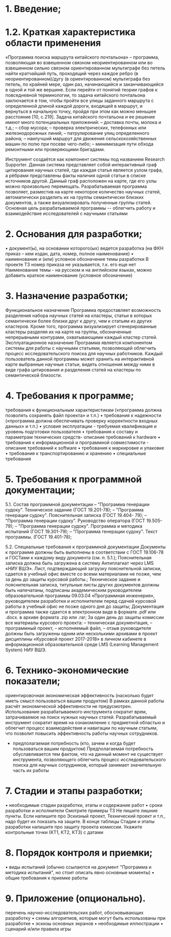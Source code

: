 # 1. Введение;

# 1.2. Краткая характеристика области применения
«Программа поиска маршрута китайского почтальона» – программа, позволяющая
во взвешенном связном неориентированном или во взвешенном сильно связном
ориентированном мультиграфе без петель найти кратчайший путь, проходящий
через каждое ребро (в неориентированном)/дугу (в ориентированном) мультиграфа
без петель, по крайней мере, один раз, начинающийся и заканчивающийся в одной и
той же вершине.
Если перейти от понятий теории графов к повседневной терминологии, то задача
китайского почтальона заключается в том, чтобы пройти все улицы заданного
маршрута с определенной длиной каждой дороги, входящей в маршрут, и вернуться
в начальную точку, пройдя при этом как можно меньшее расстояние [10, c.219].
Задача китайского почтальона и ее решение имеют много потенциальных
приложений:
– доставка почты, молока и т.д.;
– сбор мусора;
– проверка электрических, телефонных или железнодорожных линий;
– патрулирование улиц определенного района;
– наилучший маршрут для движения сельскохозяйственных машин по полю при посеве чего-либо;
– минимизация пути обхода ремонтными или проверяющими бригадами.


Инструмент создаётся как компонент системы под названием Research
Supporter. Данная система представляет собой интерактивный граф
цитирования научных статей, где каждая статья является узлом графа, а
рёбрами представлены факты наличия одной статьи в списке источников
другой. Данный граф расположен на карте, где его узлы можно произвольно
перемещать. Разрабатываемая программа позволяет, разместив на карте
некоторое количество научных статей, автоматически разделить их на
группы семантически близких документов, а также визуализировать
полученные группы статей.
Основная цель разрабатываемой программы -- облегчить работу и
взаимодействие исследователей с научными статьями 

# 2. Основания для разработки;
• документ(ы), на основании которого(ых) ведется разработка
(на ФКН приказ – кем издан, дата, номер, полное
наименование)
• наименование и (или) условное обозначение темы разработки
В проекте ТЗ номер приказа не указывается, т.к. его еще нет
Наименование темы - на русском и на английском языках, можно
добавить краткое наименование (условное обозначение)


# 3. Назначение разработки;
Функциональное назначение
Программа предоставляет возможность разделения набора научных статей на
кластеры, статьи в которых семантически более близки друг к другу, чем к
статьям из других кластеров. Кроме того, программа визуализирует
сгенерированные кластеры разделяя их на карте на группы, обозначенные
непрерывными контурами, охватывающими каждый кластер статей.
Эксплуатационное назначение
Программа является компонентом системы для работы с научными статьями,
позволяющей облегчить процесс исследовательского поиска для научных
работников. Каждый пользователь данной программы может хранить на
интерактивной карте выбранные научные статьи, видеть отношения между ними
в виде графа цитирования и разделения статей на кластеры по семантической
близости.


# 4. Требования к программе;
требования к функциональным характеристикам («программа должна
позволять сохранять файл проекта» и т.п.)
• требования к надежности («программа должна обеспечивать проверку
корректности входных данных» и т.п.)
• условия эксплуатации - требуемая квалификация и уровень подготовки
пользователя
• требования к составу и параметрам технических средств- описание
требований к hardware
• требования к информационной и программной совместимости - описание
требований к software
• требования к маркировке и упаковке
• требования к транспортированию и хранению
• специальные требования

# 5. Требования к программной документации;
5.1. Состав программной документации
– "Программа генерации судоку". Техническое задание (ГОСТ 19.201-78);
– "Программа генерации судоку". Пояснительная записка (ГОСТ 19.404-
79);
– "Программа генерации судоку". Руководство оператора (ГОСТ 19.505-
79);
– "Программа генерации судоку". Программа и методика испытаний
(ГОСТ 19.301-79);
– "Программа генерации судоку". Текст программы. (ГОСТ 19.401-78);



5.2. Специальные требования к программной документации
Документы к программе должны быть выполнены в соответствии с ГОСТ 19.106-78 и ГОСТами
к каждому виду документа (см. п. 5.1.);
Пояснительная записка должна быть загружена в систему Антиплагиат через LMS «НИУ ВШЭ».
Лист, подтверждающий загрузку пояснительной записки, сдается в учебный офис вместе со
всеми материалами не позже, чем за день до защиты курсовой работы.;
Техническое задание и пояснительная записка, титульные листы других документов должны
быть напечатаны, подписаны академическим руководителем образовательной программы
09.03.04 «Программная инженерия», руководителем разработки и исполнителем перед сдачей
курсовой работы в учебный офис не позже одного дня до защиты;
Документация и программа также сдается в электронном виде в формате .pdf или .docx. в
архиве формата .zip или .rar;
За один день до защиты комиссии все материалы курсового проекта:
– техническая документация,
– программный проект,
– исполняемый файл,
– отзыв руководителя
должны быть загружены одним или несколькими архивами в проект дисциплины «Курсовой
проект 2017-2018» в личном кабинете в информационной образовательной среде LMS (Learning
Management System) НИУ ВШЭ.

# 6. Технико-экономические показатели;
ориентировочная экономическая эффективность (насколько
будет иметь смысл пользоваться вашим продуктом)
В рамках данной работы расчёт экономической эффективности не
предусмотрен.
Использование разрабатываемого инструмента сократит врем,
затрачиваемое на поиск нужных научных статей. Разрабатываемый
инструмент сократит время на ознакомление с предметной областью
и облегчит процесс взаимодействия и навигации по научным статьям,
что позволит повысить эффективность работы научных сотрудников. 

* предполагаемая потребность (кто, зачем и когда будет
пользоваться вашим продуктом)
Предполагаемая потребность обуславливается тем фактом, что на
данный момент не существует инструмента, позволяющего облегчить
процесс исследовательского поиска для научных сотрудников, который
занимает значительную часть их работы



# 7. Стадии и этапы разработки;
• необходимые стадии разработки, этапы и содержание работ
• сроки разработки и исполнители
Смотрите примеры ТЗ
Не пишите лишние пункты. Если напишите про Эскизный проект,
Технический проект и т.п., надо будет их показать на защите.
В конце таблицы Стадии и этапы разработки напишите про
защиту проекта комиссии.
Укажите контрольные точки (КТ1, КТ2, КТ3) с датами

# 8. Порядок контроля и приемки;
• виды испытаний (обычно ссылаются на документ "Программа
и методика испытаний", но стоит описать явно основные
моменты)
• общие требования к приемке работы

# 9. Приложение (опционально).
перечень научно-исследовательских работ, обосновывающих
разработку
• схемы алгоритмов, которые могут быть использованы при
разработке
• эскизы основных экранов
• необходимые иллюстрации
• сценарий и/или правила игры 